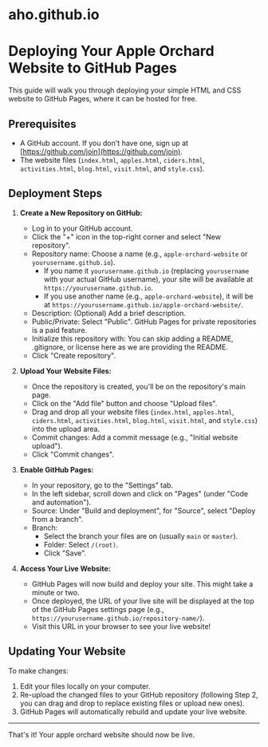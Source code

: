 # aho.github.io

# Deploying Your Apple Orchard Website to GitHub Pages

This guide will walk you through deploying your simple HTML and CSS website to GitHub Pages, where it can be hosted for free.

## Prerequisites

*   A GitHub account. If you don't have one, sign up at [https://github.com/join](https://github.com/join).
*   The website files (`index.html`, `apples.html`, `ciders.html`, `activities.html`, `blog.html`, `visit.html`, and `style.css`).

## Deployment Steps

1.  **Create a New Repository on GitHub:**
    *   Log in to your GitHub account.
    *   Click the "+" icon in the top-right corner and select "New repository".
    *   Repository name: Choose a name (e.g., `apple-orchard-website` or `yourusername.github.io`).
        *   If you name it `yourusername.github.io` (replacing `yourusername` with your actual GitHub username), your site will be available at `https://yourusername.github.io`.
        *   If you use another name (e.g., `apple-orchard-website`), it will be at `https://yourusername.github.io/apple-orchard-website/`.
    *   Description: (Optional) Add a brief description.
    *   Public/Private: Select "Public". GitHub Pages for private repositories is a paid feature.
    *   Initialize this repository with: You can skip adding a README, .gitignore, or license here as we are providing the README.
    *   Click "Create repository".

2.  **Upload Your Website Files:**
    *   Once the repository is created, you'll be on the repository's main page.
    *   Click on the "Add file" button and choose "Upload files".
    *   Drag and drop all your website files (`index.html`, `apples.html`, `ciders.html`, `activities.html`, `blog.html`, `visit.html`, and `style.css`) into the upload area.
    *   Commit changes: Add a commit message (e.g., "Initial website upload").
    *   Click "Commit changes".

3.  **Enable GitHub Pages:**
    *   In your repository, go to the "Settings" tab.
    *   In the left sidebar, scroll down and click on "Pages" (under "Code and automation").
    *   Source: Under "Build and deployment", for "Source", select "Deploy from a branch".
    *   Branch:
        *   Select the branch your files are on (usually `main` or `master`).
        *   Folder: Select `/(root)`.
        *   Click "Save".

4.  **Access Your Live Website:**
    *   GitHub Pages will now build and deploy your site. This might take a minute or two.
    *   Once deployed, the URL of your live site will be displayed at the top of the GitHub Pages settings page (e.g., `https://yourusername.github.io/repository-name/`).
    *   Visit this URL in your browser to see your live website!

## Updating Your Website

To make changes:
1.  Edit your files locally on your computer.
2.  Re-upload the changed files to your GitHub repository (following Step 2, you can drag and drop to replace existing files or upload new ones).
3.  GitHub Pages will automatically rebuild and update your live website.

---

That's it! Your apple orchard website should now be live.
